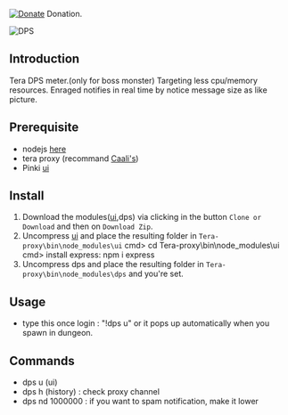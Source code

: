 [![Donate](https://img.shields.io/badge/Donate-PayPal-ff69b4.svg)](https://www.paypal.com/cgi-bin/webscr?cmd=_s-xclick&hosted_button_id=C6BU555NMQJD6)
Donation.

![DPS](https://preview.ibb.co/n7X8f8/dps.jpg)

## Introduction

Tera DPS meter.(only for boss monster)
Targeting less cpu/memory resources.
Enraged notifies in real time by notice message size as like picture.

## Prerequisite

- nodejs  [here](https://nodejs.org/en/)
- tera proxy (recommand [Caali's](https://cdn.discordapp.com/attachments/394446642465603584/435128362294575104/tera-proxy.7z))
- Pinki [ui](https://github.com/pinkipi/ui)

## Install

1. Download the modules([ui](https://github.com/pinkipi/ui),dps) via clicking in the button `Clone or Download` and then on `Download Zip`.
2. Uncompress [ui](https://github.com/pinkipi/ui) and
   place the resulting folder in `Tera-proxy\bin\node_modules\ui`
   cmd> cd Tera-proxy\bin\node_modules\ui\
   cmd> install express: npm i express   
3. Uncompress dps and place the resulting folder in `Tera-proxy\bin\node_modules\dps` and you're set.

## Usage

- type this once login : "!dps u" or it pops up automatically when you spawn in dungeon.

## Commands

- dps u (ui)
- dps h (history) : check proxy channel
- dps nd 1000000 : if you want to spam notification, make it lower
